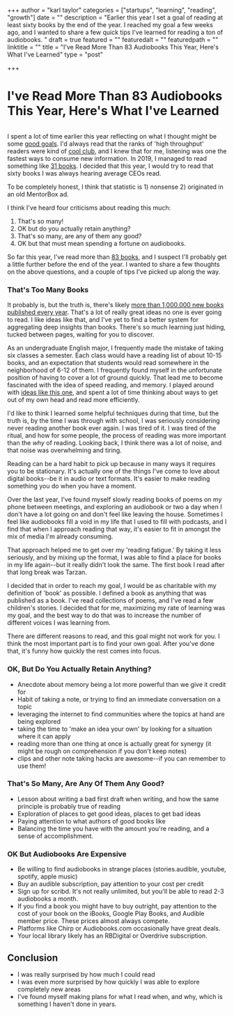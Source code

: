 +++
author = "karl taylor"
categories = ["startups", "learning", "reading", "growth"]
date = ""
description = "Earlier this year I set a goal of reading at least sixty books by the end of the year. I reached my goal a few weeks ago, and I wanted to share a few quick tips I've learned for reading a ton of audiobooks. "
draft = true
featured = ""
featuredalt = ""
featuredpath = ""
linktitle = ""
title = "I've Read More Than 83 Audiobooks This Year, Here's What I've Learned"
type = "post"

+++
# I've Read More Than 83 Audiobooks This Year, Here's What I've Learned

<img>

I spent a lot of time earlier this year reflecting on what I thought might be some [good goals](https://blog.karljtaylor.com/blog/personal-okrs-2019/). I'd always read that the ranks of 'high throughput' readers were kind of [cool club](https://www.blinkist.com/magazine/posts/most-ceos-read-60-books-per-year "Blinkist Survey Of High Throughput Readers"), and I knew that for me, listening was one the fastest ways to consume new information. In 2019, I managed to read something like [31 books](https://www.goodreads.com/user/year_in_books/2019/38299672). I decided that this year, I would try to read that sixty books I was always hearing average CEOs read.

To be completely honest, I think that statistic is 1) nonsense 2) originated in an old MentorBox ad.

I think I've heard four criticisms about reading this much:

1. That's so many!
2. OK but do you actually retain anything?
3. That's so many, are any of them any good?
4. OK but that must mean spending a fortune on audiobooks.

So far this year, I've read more than [83 books](https://www.goodreads.com/user/year_in_books/2020/38299672), and I suspect I'll probably get a little further before the end of the year. I wanted to share a few thoughts on the above questions, and a couple of tips I've picked up along the way.

### That's Too Many Books

It probably is, but the truth is, there's likely [more than 1,000,000 new books published every year](https://www.theifod.com/how-many-new-books-are-published-each-year-and-other-related-books-facts/). That's a lot of really great ideas no one is ever going to read. I like ideas like that, and I've yet to find a better system for aggregating deep insights than books. There's so much learning just hiding, tucked between pages, waiting for you to discover. 

As an undergraduate English major, I frequently made the mistake of taking six classes a semester. Each class would have a reading list of about 10-15 books, and an expectation that students would read somewhere in the neighborhood of 6-12 of them. I frequently found myself in the unfortunate position of having to cover a lot of ground quickly. That lead me to become fascinated with the idea of speed reading, and memory. I played around with [ideas like this one](https://www.lifehack.org/640273/the-only-way-to-remember-everything-you-have-read), and spent a lot of time thinking about ways to get out of my own head and read more efficiently.

I'd like to think I learned some helpful techniques during that time, but the truth is, by the time I was through with school, I was seriously considering never reading another book ever again. I was tired of it. I was tired of the ritual, and how for some people, the process of reading was more important than the _why_ of reading. Looking back, I think there was a lot of noise, and that noise was overwhelming and tiring. 

Reading can be a hard habit to pick up because in many ways it requires you to be stationary. It's actually one of the things I've come to love about digital books--be it in audio or text formats. It's easier to make reading something you do when you have a moment. 

Over the last year, I've found myself slowly reading books of poems on my phone between meetings, and exploring an audiobook or two a day when I don't have a lot going on and don't feel like leaving the house. Sometimes I feel like audiobooks fill a void in my life that I used to fill with podcasts, and I find that when I approach reading that way, it's easier to fit in amongst the mix of media I'm already consuming. 

That approach helped me to get over my 'reading fatigue.' By taking it less seriously, and by mixing up the format, I was able to find a place for books in my life again--but it really didn't look the same. The first book I read after that long break was Tarzan. 

I decided that in order to reach my goal, I would be as charitable with my definition of 'book' as possible. I defined a book as anything that was published as a book. I've read collections of poems, and I've read a few children's stories. I decided that for me, maximizing my rate of learning was my goal, and the best way to do that was to increase the number of different voices I was learning from. 

There are different reasons to read, and this goal might not work for you. I think the most important part is to find your own goal. After you've done that, it's funny how quickly the rest comes into focus.

### OK, But Do You Actually Retain Anything?

* Anecdote about memory being a lot more powerful than we give it credit for
* Habit of taking a note, or trying to find an immediate conversation on a topic
* leveraging the internet to find communities where the topics at hand are being explored
* taking the time to 'make an idea your own' by looking for a situation where it can apply
* reading more than one thing at once is actually great for synergy (it might be rough on comprehension if you don't keep notes)
* clips and other note taking hacks are awesome--if you can remember to use them!

### That's So Many, Are Any Of Them Any Good?

* Lesson about writing a bad first draft when writing, and how the same principle is probably true of reading
* Exploration of places to get good ideas, places to get bad ideas
* Paying attention to what authors of good books like
* Balancing the time you have with the amount you're reading, and a sense of accomplishment.

### OK But Audiobooks Are Expensive

* Be willing to find audiobooks in strange places (stories.audible, youtube, spotify, apple music)
* Buy an audible subscription, pay attention to your cost per credit
* Sign up for scribd. It's not really unlimited, but you'll be able to read 2-3 audiobooks a month.
* If you find a book you might have to buy outright, pay attention to the cost of your book on the iBooks, Google Play Books, and Audible member price. These prices almost always compete.
* Platforms like Chirp or Audiobooks.com occasionally have great deals.
* Your local library likely has an RBDigital or Overdrive subscription.

## Conclusion

* I was really surprised by how much I could read
* I was even more surprised by how quickly I was able to explore completely new areas
* I've found myself making plans for what I read when, and why, which is something I haven't done in years.
